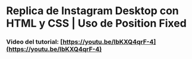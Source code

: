 # Replica de Instagram Desktop con HTML y CSS | Uso de Position Fixed
### Video del tutorial: [https://youtu.be/IbKXQ4qrF-4](https://youtu.be/IbKXQ4qrF-4)

